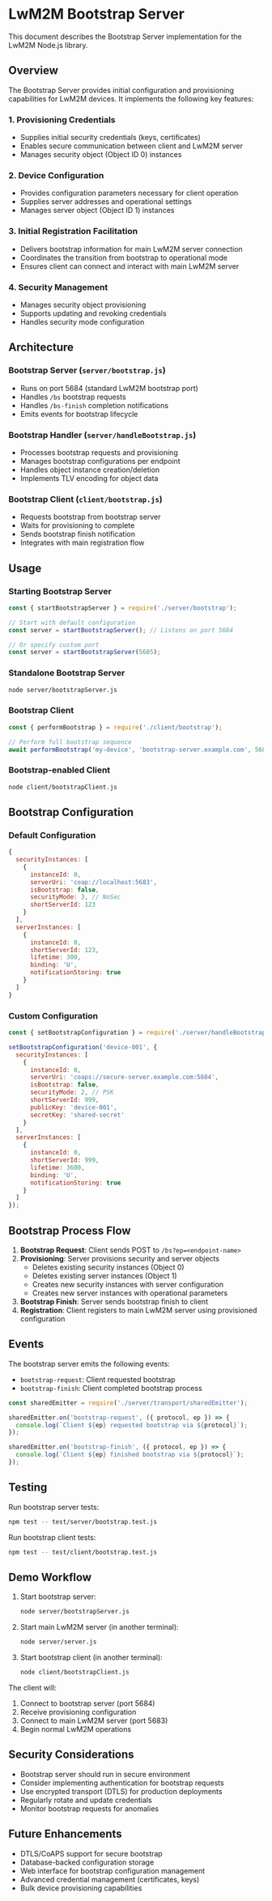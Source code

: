 # LwM2M Bootstrap Server

This document describes the Bootstrap Server implementation for the LwM2M Node.js library.

## Overview

The Bootstrap Server provides initial configuration and provisioning capabilities for LwM2M devices. It implements the following key features:

### 1. Provisioning Credentials
- Supplies initial security credentials (keys, certificates)
- Enables secure communication between client and LwM2M server
- Manages security object (Object ID 0) instances

### 2. Device Configuration  
- Provides configuration parameters necessary for client operation
- Supplies server addresses and operational settings
- Manages server object (Object ID 1) instances

### 3. Initial Registration Facilitation
- Delivers bootstrap information for main LwM2M server connection
- Coordinates the transition from bootstrap to operational mode
- Ensures client can connect and interact with main LwM2M server

### 4. Security Management
- Manages security object provisioning
- Supports updating and revoking credentials
- Handles security mode configuration

## Architecture

### Bootstrap Server (`server/bootstrap.js`)
- Runs on port 5684 (standard LwM2M bootstrap port)
- Handles `/bs` bootstrap requests
- Handles `/bs-finish` completion notifications
- Emits events for bootstrap lifecycle

### Bootstrap Handler (`server/handleBootstrap.js`)
- Processes bootstrap requests and provisioning
- Manages bootstrap configurations per endpoint
- Handles object instance creation/deletion
- Implements TLV encoding for object data

### Bootstrap Client (`client/bootstrap.js`)
- Requests bootstrap from bootstrap server
- Waits for provisioning to complete
- Sends bootstrap finish notification
- Integrates with main registration flow

## Usage

### Starting Bootstrap Server

```javascript
const { startBootstrapServer } = require('./server/bootstrap');

// Start with default configuration
const server = startBootstrapServer(); // Listens on port 5684

// Or specify custom port
const server = startBootstrapServer(5685);
```

### Standalone Bootstrap Server

```bash
node server/bootstrapServer.js
```

### Bootstrap Client

```javascript
const { performBootstrap } = require('./client/bootstrap');

// Perform full bootstrap sequence
await performBootstrap('my-device', 'bootstrap-server.example.com', 5684);
```

### Bootstrap-enabled Client

```bash
node client/bootstrapClient.js
```

## Bootstrap Configuration

### Default Configuration

```javascript
{
  securityInstances: [
    {
      instanceId: 0,
      serverUri: 'coap://localhost:5683',
      isBootstrap: false,
      securityMode: 3, // NoSec
      shortServerId: 123
    }
  ],
  serverInstances: [
    {
      instanceId: 0,
      shortServerId: 123,
      lifetime: 300,
      binding: 'U',
      notificationStoring: true
    }
  ]
}
```

### Custom Configuration

```javascript
const { setBootstrapConfiguration } = require('./server/handleBootstrap');

setBootstrapConfiguration('device-001', {
  securityInstances: [
    {
      instanceId: 0,
      serverUri: 'coaps://secure-server.example.com:5684',
      isBootstrap: false,
      securityMode: 2, // PSK
      shortServerId: 999,
      publicKey: 'device-001',
      secretKey: 'shared-secret'
    }
  ],
  serverInstances: [
    {
      instanceId: 0,
      shortServerId: 999,
      lifetime: 3600,
      binding: 'U',
      notificationStoring: true
    }
  ]
});
```

## Bootstrap Process Flow

1. **Bootstrap Request**: Client sends POST to `/bs?ep=<endpoint-name>`
2. **Provisioning**: Server provisions security and server objects
   - Deletes existing security instances (Object 0)
   - Deletes existing server instances (Object 1)  
   - Creates new security instances with server configuration
   - Creates new server instances with operational parameters
3. **Bootstrap Finish**: Server sends bootstrap finish to client
4. **Registration**: Client registers to main LwM2M server using provisioned configuration

## Events

The bootstrap server emits the following events:

- `bootstrap-request`: Client requested bootstrap
- `bootstrap-finish`: Client completed bootstrap process

```javascript
const sharedEmitter = require('./server/transport/sharedEmitter');

sharedEmitter.on('bootstrap-request', ({ protocol, ep }) => {
  console.log(`Client ${ep} requested bootstrap via ${protocol}`);
});

sharedEmitter.on('bootstrap-finish', ({ protocol, ep }) => {
  console.log(`Client ${ep} finished bootstrap via ${protocol}`);
});
```

## Testing

Run bootstrap server tests:
```bash
npm test -- test/server/bootstrap.test.js
```

Run bootstrap client tests:
```bash
npm test -- test/client/bootstrap.test.js
```

## Demo Workflow

1. Start bootstrap server:
   ```bash
   node server/bootstrapServer.js
   ```

2. Start main LwM2M server (in another terminal):
   ```bash
   node server/server.js
   ```

3. Start bootstrap client (in another terminal):
   ```bash
   node client/bootstrapClient.js
   ```

The client will:
1. Connect to bootstrap server (port 5684)
2. Receive provisioning configuration
3. Connect to main LwM2M server (port 5683)
4. Begin normal LwM2M operations

## Security Considerations

- Bootstrap server should run in secure environment
- Consider implementing authentication for bootstrap requests
- Use encrypted transport (DTLS) for production deployments
- Regularly rotate and update credentials
- Monitor bootstrap requests for anomalies

## Future Enhancements

- DTLS/CoAPS support for secure bootstrap
- Database-backed configuration storage
- Web interface for bootstrap configuration management
- Advanced credential management (certificates, keys)
- Bulk device provisioning capabilities